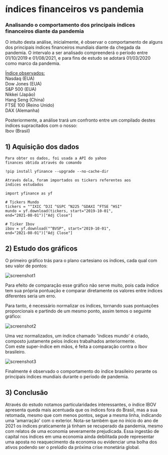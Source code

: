 # índices financeiros vs pandemia
### Analisando o comportamento dos principais índices financeiros diante da pandemia

O intuito desta análise, inicialmente, é observar o comportamento de alguns dos principais índices financeiros mundiais diante da chegada da pandemia. O intervalo a ser analisado compreenderá o período entre 01/10/2019 e 01/08/2021, e para fins de estudo se adotará 01/03/2020 como marco da pandemia.

<u>Índice observados:</u><br>
Nasdaq (EUA) <br>
Dow Jones (EUA)<br>
S&P 500 (EUA)<br>
Nikkei (Japão)<br>
Hang Seng (China)<br>
FTSE 100 (Reino Unido)<br>
DAX (Alemanha)<br>

Posteriormente, a análise trará um confronto entre um compilado destes índices supracitados com o nosso:<br>
Ibov (Brasil)


## 1) Aquisição dos dados
```
Para obter os dados, foi usada a API do yahoo
finances obtida através do comando

!pip install yfinance --upgrade --no-cache-dir

Através dela, foram importados os tickers referentes aos
índices estudados

import yfinance as yf

# Tickers Mundo
tickers = "^IXIC ^DJI ^GSPC ^N225 ^GDAXI ^FTSE ^HSI"                   
mundo = yf.download(tickers, start="2019-10-01", 
end="2021-08-01")["Adj Close"]

# Ticker Ibov
ibov = yf.download("^BVSP", start="2019-10-01", 
end="2021-08-01")["Adj Close"]

```

## 2) Estudo dos gráficos

O primeiro gráfico trás para o plano cartesiano os índices, cada qual com seu valor de pontos:

![screenshot1](https://github.com/igorcabralbr/pandas_analise_mercado/tree/main/imagens/img1.png)

Para efeito de comparação esse gráfico não serve muito, pois cada índice tem sua própria pontuação e comparar diretamente os valores entre índices diferentes seria um erro.

Para tanto, é necessário normalizar os índices, tornando suas pontuações proporcionais e partindo de um mesmo ponto, assim temos o seguinte gráfico:

![screenshot2](https://github.com/igorcabralbr/pandas_analise_mercado/tree/main/imagens/img2.png)

Uma vez normalizados, um índice chamado 'índices mundo' é criado, composto justamente pelos índices trabalhados anteriormente.<br>
Com este super-índice em mãos, é feita a comparação contra o Ibov brasileiro.

![screenshot3](https://github.com/igorcabralbr/pandas_analise_mercado/tree/main/imagens/img3.png)

Finalmente é observado o comportamento do índice brasileiro perante os principais índices mundiais durante o período de pandemia.

## 3) Conclusão

Através do estudo notamos particularidades interessantes, o índice IBOV apresenta queda mais acentuada que os índices fora do Brasil, mas a sua retomada, mesmo que com menos pontos, segue a mesma linha, indicando uma 'amarração' com o exterior.
Nota-se também que no ínicio do ano de 2021 os índices praticamente já tinham se recuperado da pandemia, mesmo com relatos de uma economia severamente prejudicada. Essa ingestão de capital nos índices em uma economia ainda debilitada pode representar uma aposta no reaquecimento da economia ou evidenciar uma bolha dos ativos podendo ser o prelúdio da próxima crise monetária global.

